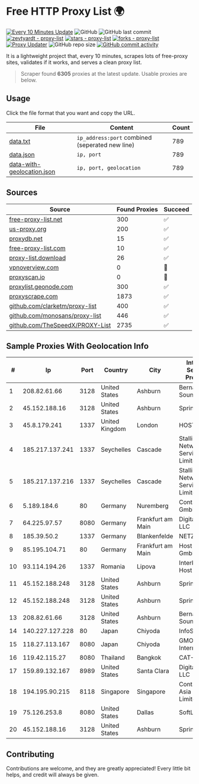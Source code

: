 
# Free HTTP Proxy List 🌍

[![Every 10 Minutes Update](https://github.com/mertguvencli/http-proxy-list/actions/workflows/main.yml/badge.svg?branch=main)](https://github.com/mertguvencli/http-proxy-list/actions/workflows/main.yml)
![GitHub](https://img.shields.io/github/license/mertguvencli/http-proxy-list)
![GitHub last commit](https://img.shields.io/github/last-commit/mertguvencli/http-proxy-list)
[![zevtyardt - proxy-list](https://img.shields.io/static/v1?label=zevtyardt&message=proxy-list&color=blue&logo=github)](https://github.com/zevtyardt/proxy-list "Go to GitHub repo")
[![stars - proxy-list](https://img.shields.io/github/stars/zevtyardt/proxy-list?style=social)](https://github.com/zevtyardt/proxy-list)
[![forks - proxy-list](https://img.shields.io/github/forks/zevtyardt/proxy-list?style=social)](https://github.com/zevtyardt/proxy-list)
[![Proxy Updater](https://github.com/zevtyardt/proxy-list/workflows/Proxy%20Updater/badge.svg)](https://github.com/zevtyardt/proxy-list/actions?query=workflow:"Proxy+Updater")
![GitHub repo size](https://img.shields.io/github/repo-size/zevtyardt/proxy-list)
[![GitHub commit activity](https://img.shields.io/github/commit-activity/m/zevtyardt/proxy-list?logo=commits)](https://github.com/zevtyardt/proxy-list/commits/main)

It is a lightweight project that, every 10 minutes, scrapes lots of free-proxy sites, validates if it works, and serves a clean proxy list.

> Scraper found **6305** proxies at the latest update. Usable proxies are below.

## Usage

Click the file format that you want and copy the URL.

|File|Content|Count|
|----|-------|-----|
|[data.txt](https://raw.githubusercontent.com/mertguvencli/http-proxy-list/main/proxy-list/data.txt)|`ip_address:port` combined (seperated new line)|789|
|[data.json](https://raw.githubusercontent.com/mertguvencli/http-proxy-list/main/proxy-list/data.json)|`ip, port`|789|
|[data-with-geolocation.json](https://raw.githubusercontent.com/mertguvencli/http-proxy-list/main/proxy-list/data-with-geolocation.json)|`ip, port, geolocation`|789|

## Sources

|Source|Found Proxies|Succeed|
|------|-------------|-------|
|[free-proxy-list.net](https://free-proxy-list.net)|300|✅|
|[us-proxy.org](https://www.us-proxy.org)|200|✅|
|[proxydb.net](http://proxydb.net)|15|✅|
|[free-proxy-list.com](https://free-proxy-list.com/?page=&port=&type%5B%5D=http&type%5B%5D=https&up_time=0&search=Search)|10|✅|
|[proxy-list.download](https://www.proxy-list.download/HTTP)|26|✅|
|[vpnoverview.com](https://vpnoverview.com/privacy/anonymous-browsing/free-proxy-servers)|0|🚫|
|[proxyscan.io](https://www.proxyscan.io)|0|🚫|
|[proxylist.geonode.com](https://proxylist.geonode.com/api/proxy-list?limit=300&page=1&sort_by=lastChecked&sort_type=desc&protocols=http,https)|300|✅|
|[proxyscrape.com](https://api.proxyscrape.com/v2/?request=displayproxies&protocol=http&timeout=10000&country=all&ssl=all&anonymity=all)|1873|✅|
|[github.com/clarketm/proxy-list](https://raw.githubusercontent.com/clarketm/proxy-list/master/proxy-list-raw.txt)|400|✅|
|[github.com/monosans/proxy-list](https://raw.githubusercontent.com/monosans/proxy-list/main/proxies/http.txt)|446|✅|
|[github.com/TheSpeedX/PROXY-List](https://raw.githubusercontent.com/TheSpeedX/PROXY-List/master/http.txt)|2735|✅|


## Sample Proxies With Geolocation Info

|#|Ip|Port|Country|City|Internet Service Provider|
|-|--|----|-------|----|-------------------------|
|1|208.82.61.66|3128|United States|Ashburn|Bernardi Sounds|
|2|45.152.188.16|3128|United States|Ashburn|Sprint|
|3|45.8.179.241|1337|United Kingdom|London|HOSTLAND|
|4|185.217.137.241|1337|Seychelles|Cascade|Stallion Network Services Limited|
|5|185.217.137.216|1337|Seychelles|Cascade|Stallion Network Services Limited|
|6|5.189.184.6|80|Germany|Nuremberg|Contabo GmbH|
|7|64.225.97.57|8080|Germany|Frankfurt am Main|DigitalOcean, LLC|
|8|185.39.50.2|1337|Germany|Blankenfelde|NETZNUTZ|
|9|85.195.104.71|80|Germany|Frankfurt am Main|Host Europe GmbH|
|10|93.114.194.26|1337|Romania|Lipova|Interkvm Host SRL|
|11|45.152.188.248|3128|United States|Ashburn|Sprint|
|12|45.152.188.248|3128|United States|Ashburn|Sprint|
|13|208.82.61.66|3128|United States|Ashburn|Bernardi Sounds|
|14|140.227.127.228|80|Japan|Chiyoda|InfoSphere|
|15|118.27.113.167|8080|Japan|Chiyoda|GMO Internet, Inc.|
|16|119.42.115.27|8080|Thailand|Bangkok|CAT-BB|
|17|159.89.132.167|8989|United States|Santa Clara|DigitalOcean, LLC|
|18|194.195.90.215|8118|Singapore|Singapore|Contabo Asia Private Limited|
|19|75.126.253.8|8080|United States|Dallas|SoftLayer|
|20|45.152.188.16|3128|United States|Ashburn|Sprint|



## Contributing

Contributions are welcome, and they are greatly appreciated! Every
little bit helps, and credit will always be given.

